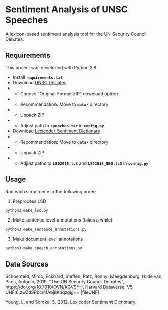 <!--- Bachelorarbeit, Sara Derakhshani, Matrikelnummer: 792483, Abgabe: 01.07.2022 --->
# Sentiment Analysis of UNSC Speeches

A lexicon-based sentiment analysis tool for the UN Security Council Debates.  

## Requirements
This project was developed with Python 3.8.

* Install **`requirements.txt`**
* Download [UNSC Debates](https://dataverse.harvard.edu/dataset.xhtml?persistentId=doi:10.7910/DVN/KGVSYH)
* * Choose "Original Format ZIP" download option
* * Recommendation: Move to **`data/`** directory
* * Unpack ZIP
* * Adjust path to **`speeches.tar`** in **`config.py`**
* Download [Lexicoder Sentiment Dictionary](http://www.snsoroka.com/data-lexicoder/)
* * Recommendation: Move to **`data/`** directory
* * Unpack ZIP
* * Adjust paths to **`LSD2015.lc3`** and **`LSD2015_NEG.lc3`** in **`config.py`**

## Usage
Run each script once in the following order: 
1. Preprocess LSD
```bash
python3 make_lsd.py
```  
2. Make sentence level annotations (takes a while)
```bash
python3 make_sentence_annotations.py
```  
3. Make document level annotations
```bash
python3 make_speech_annotations.py
```  

## Data Sources
Schoenfeld, Mirco; Eckhard, Steffen; Patz, Ronny; Meegdenburg, Hilde van; Pires, Antonio, 2019, "The UN Security Council Debates", https://doi.org/10.7910/DVN/KGVSYH, Harvard Dataverse, V5, UNF:6:zwZdSPbcmfAbjIiKdqzgig== [fileUNF]

Young, L. and Soroka, S. 2012. Lexicoder Sentiment Dictionary.
